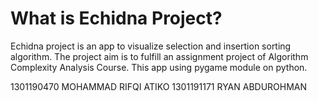 # What is Echidna Project?
Echidna project is an app to visualize selection and insertion sorting algorithm. The project aim is to fulfill an assignment project of Algorithm Complexity Analysis Course. This app using pygame module on python.

1301190470 MOHAMMAD RIFQI ATIKO 
1301191171 RYAN ABDUROHMAN 
